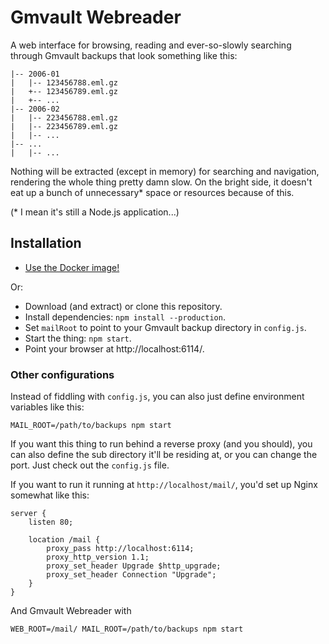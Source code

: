 # Gmvault Webreader

A web interface for browsing, reading and ever-so-slowly searching through Gmvault backups that look something like this:

    |-- 2006-01
    |   |-- 123456788.eml.gz
    |   +-- 123456789.eml.gz
    |   +-- ...
    |-- 2006-02
    |   |-- 223456788.eml.gz
    |   |-- 223456789.eml.gz
    |   |-- ...
    |-- ...
    |   |-- ...

Nothing will be extracted (except in memory) for searching and navigation, rendering the whole thing pretty damn slow. On the bright side, it doesn't eat up a bunch of unnecessary\* space or resources because of this.

(\* I mean it's still a Node.js application...)

## Installation

- [Use the Docker image!](https://github.com/kbadk/gmvault-webreader-docker)

Or:

- Download (and extract) or clone this repository.
- Install dependencies: `npm install --production`.
- Set `mailRoot` to point to your Gmvault backup directory in `config.js`.
- Start the thing: `npm start`.
- Point your browser at http://localhost:6114/.

### Other configurations

Instead of fiddling with `config.js`, you can also just define environment variables like this:

    MAIL_ROOT=/path/to/backups npm start

If you want this thing to run behind a reverse proxy (and you should), you can also define the sub directory it'll be residing at, or you can change the port. Just check out the `config.js` file.

If you want to run it running at `http://localhost/mail/`, you'd set up Nginx somewhat like this:

    server {
    	listen 80;

    	location /mail {
    		proxy_pass http://localhost:6114;
    		proxy_http_version 1.1;
    		proxy_set_header Upgrade $http_upgrade;
    		proxy_set_header Connection "Upgrade";
    	}
    }

And Gmvault Webreader with

    WEB_ROOT=/mail/ MAIL_ROOT=/path/to/backups npm start
